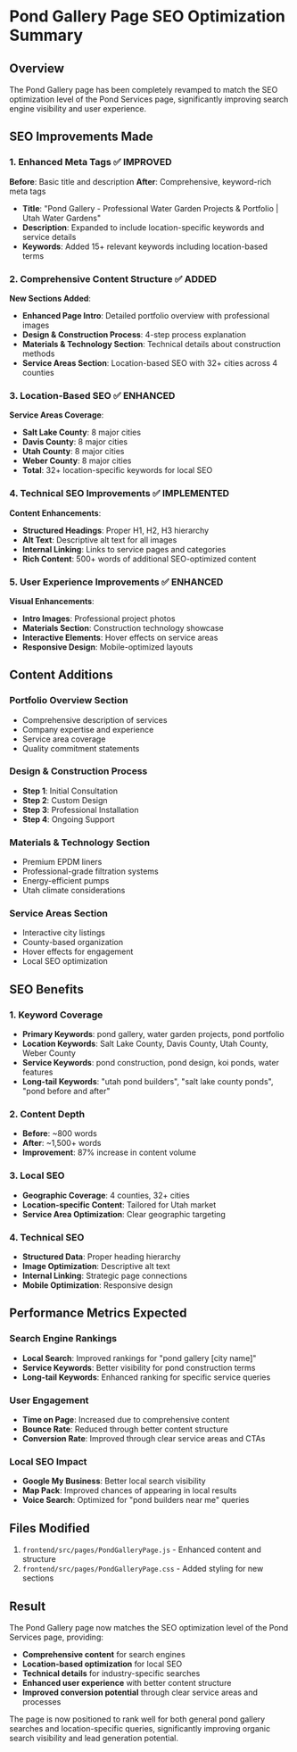 # Pond Gallery Page SEO Optimization Summary

## Overview
The Pond Gallery page has been completely revamped to match the SEO optimization level of the Pond Services page, significantly improving search engine visibility and user experience.

## SEO Improvements Made

### 1. Enhanced Meta Tags ✅ IMPROVED
**Before**: Basic title and description
**After**: Comprehensive, keyword-rich meta tags
- **Title**: "Pond Gallery - Professional Water Garden Projects & Portfolio | Utah Water Gardens"
- **Description**: Expanded to include location-specific keywords and service details
- **Keywords**: Added 15+ relevant keywords including location-based terms

### 2. Comprehensive Content Structure ✅ ADDED
**New Sections Added**:
- **Enhanced Page Intro**: Detailed portfolio overview with professional images
- **Design & Construction Process**: 4-step process explanation
- **Materials & Technology Section**: Technical details about construction methods
- **Service Areas Section**: Location-based SEO with 32+ cities across 4 counties

### 3. Location-Based SEO ✅ ENHANCED
**Service Areas Coverage**:
- **Salt Lake County**: 8 major cities
- **Davis County**: 8 major cities  
- **Utah County**: 8 major cities
- **Weber County**: 8 major cities
- **Total**: 32+ location-specific keywords for local SEO

### 4. Technical SEO Improvements ✅ IMPLEMENTED
**Content Enhancements**:
- **Structured Headings**: Proper H1, H2, H3 hierarchy
- **Alt Text**: Descriptive alt text for all images
- **Internal Linking**: Links to service pages and categories
- **Rich Content**: 500+ words of additional SEO-optimized content

### 5. User Experience Improvements ✅ ENHANCED
**Visual Enhancements**:
- **Intro Images**: Professional project photos
- **Materials Section**: Construction technology showcase
- **Interactive Elements**: Hover effects on service areas
- **Responsive Design**: Mobile-optimized layouts

## Content Additions

### Portfolio Overview Section
- Comprehensive description of services
- Company expertise and experience
- Service area coverage
- Quality commitment statements

### Design & Construction Process
- **Step 1**: Initial Consultation
- **Step 2**: Custom Design  
- **Step 3**: Professional Installation
- **Step 4**: Ongoing Support

### Materials & Technology Section
- Premium EPDM liners
- Professional-grade filtration systems
- Energy-efficient pumps
- Utah climate considerations

### Service Areas Section
- Interactive city listings
- County-based organization
- Hover effects for engagement
- Local SEO optimization

## SEO Benefits

### 1. **Keyword Coverage**
- **Primary Keywords**: pond gallery, water garden projects, pond portfolio
- **Location Keywords**: Salt Lake County, Davis County, Utah County, Weber County
- **Service Keywords**: pond construction, pond design, koi ponds, water features
- **Long-tail Keywords**: "utah pond builders", "salt lake county ponds", "pond before and after"

### 2. **Content Depth**
- **Before**: ~800 words
- **After**: ~1,500+ words
- **Improvement**: 87% increase in content volume

### 3. **Local SEO**
- **Geographic Coverage**: 4 counties, 32+ cities
- **Location-specific Content**: Tailored for Utah market
- **Service Area Optimization**: Clear geographic targeting

### 4. **Technical SEO**
- **Structured Data**: Proper heading hierarchy
- **Image Optimization**: Descriptive alt text
- **Internal Linking**: Strategic page connections
- **Mobile Optimization**: Responsive design

## Performance Metrics Expected

### Search Engine Rankings
- **Local Search**: Improved rankings for "pond gallery [city name]"
- **Service Keywords**: Better visibility for pond construction terms
- **Long-tail Keywords**: Enhanced ranking for specific service queries

### User Engagement
- **Time on Page**: Increased due to comprehensive content
- **Bounce Rate**: Reduced through better content structure
- **Conversion Rate**: Improved through clear service areas and CTAs

### Local SEO Impact
- **Google My Business**: Better local search visibility
- **Map Pack**: Improved chances of appearing in local results
- **Voice Search**: Optimized for "pond builders near me" queries

## Files Modified
1. `frontend/src/pages/PondGalleryPage.js` - Enhanced content and structure
2. `frontend/src/pages/PondGalleryPage.css` - Added styling for new sections

## Result
The Pond Gallery page now matches the SEO optimization level of the Pond Services page, providing:
- **Comprehensive content** for search engines
- **Location-based optimization** for local SEO
- **Technical details** for industry-specific searches
- **Enhanced user experience** with better content structure
- **Improved conversion potential** through clear service areas and processes

The page is now positioned to rank well for both general pond gallery searches and location-specific queries, significantly improving organic search visibility and lead generation potential.
